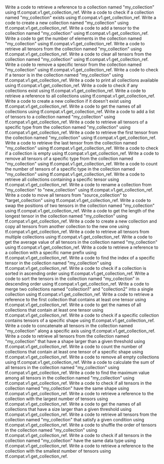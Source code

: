 Write a code to retrieve a reference to a collection named "my_collection" using tf.compat.v1.get_collection_ref.
Write a code to check if a collection named "my_collection" exists using tf.compat.v1.get_collection_ref.
Write a code to create a new collection named "my_collection" using tf.compat.v1.get_collection_ref.
Write a code to add a tensor to the collection named "my_collection" using tf.compat.v1.get_collection_ref.
Write a code to get the number of elements in the collection named "my_collection" using tf.compat.v1.get_collection_ref.
Write a code to retrieve all tensors from the collection named "my_collection" using tf.compat.v1.get_collection_ref.
Write a code to clear all tensors from the collection named "my_collection" using tf.compat.v1.get_collection_ref.
Write a code to remove a specific tensor from the collection named "my_collection" using tf.compat.v1.get_collection_ref.
Write a code to check if a tensor is in the collection named "my_collection" using tf.compat.v1.get_collection_ref.
Write a code to print all collections available using tf.compat.v1.get_collection_ref.
Write a code to check if any collections exist using tf.compat.v1.get_collection_ref.
Write a code to retrieve a reference to all collections using tf.compat.v1.get_collection_ref.
Write a code to create a new collection if it doesn't exist using tf.compat.v1.get_collection_ref.
Write a code to get the names of all collections using tf.compat.v1.get_collection_ref.
Write a code to add a list of tensors to a collection named "my_collection" using tf.compat.v1.get_collection_ref.
Write a code to retrieve all tensors of a specific type from the collection named "my_collection" using tf.compat.v1.get_collection_ref.
Write a code to retrieve the first tensor from the collection named "my_collection" using tf.compat.v1.get_collection_ref.
Write a code to retrieve the last tensor from the collection named "my_collection" using tf.compat.v1.get_collection_ref.
Write a code to check if a collection is empty using tf.compat.v1.get_collection_ref.
Write a code to remove all tensors of a specific type from the collection named "my_collection" using tf.compat.v1.get_collection_ref.
Write a code to count the number of tensors of a specific type in the collection named "my_collection" using tf.compat.v1.get_collection_ref.
Write a code to retrieve all collections containing a specific tensor using tf.compat.v1.get_collection_ref.
Write a code to rename a collection from "my_collection" to "new_collection" using tf.compat.v1.get_collection_ref.
Write a code to move all tensors from "source_collection" to "target_collection" using tf.compat.v1.get_collection_ref.
Write a code to swap the positions of two tensors in the collection named "my_collection" using tf.compat.v1.get_collection_ref.
Write a code to get the length of the longest tensor in the collection named "my_collection" using tf.compat.v1.get_collection_ref.
Write a code to create a new collection and copy all tensors from another collection to the new one using tf.compat.v1.get_collection_ref.
Write a code to retrieve all tensors from multiple collections using tf.compat.v1.get_collection_ref.
Write a code to get the average value of all tensors in the collection named "my_collection" using tf.compat.v1.get_collection_ref.
Write a code to retrieve a reference to a collection with a specific name prefix using tf.compat.v1.get_collection_ref.
Write a code to find the index of a specific tensor in the collection named "my_collection" using tf.compat.v1.get_collection_ref.
Write a code to check if a collection is sorted in ascending order using tf.compat.v1.get_collection_ref.
Write a code to sort the tensors in the collection named "my_collection" in descending order using tf.compat.v1.get_collection_ref.
Write a code to merge two collections named "collection1" and "collection2" into a single collection using tf.compat.v1.get_collection_ref.
Write a code to retrieve a reference to the first collection that contains at least one tensor using tf.compat.v1.get_collection_ref.
Write a code to get the names of all collections that contain at least one tensor using tf.compat.v1.get_collection_ref.
Write a code to check if a specific collection contains tensors of a specific shape using tf.compat.v1.get_collection_ref.
Write a code to concatenate all tensors in the collection named "my_collection" along a specific axis using tf.compat.v1.get_collection_ref.
Write a code to retrieve all tensors from the collection named "my_collection" that have a shape larger than a given threshold using tf.compat.v1.get_collection_ref.
Write a code to count the number of collections that contain at least one tensor of a specific shape using tf.compat.v1.get_collection_ref.
Write a code to remove all empty collections using tf.compat.v1.get_collection_ref.
Write a code to calculate the sum of all tensors in the collection named "my_collection" using tf.compat.v1.get_collection_ref.
Write a code to find the maximum value among all tensors in the collection named "my_collection" using tf.compat.v1.get_collection_ref.
Write a code to check if all tensors in the collection named "my_collection" have the same shape using tf.compat.v1.get_collection_ref.
Write a code to retrieve a reference to the collection with the largest number of tensors using tf.compat.v1.get_collection_ref.
Write a code to get the names of all collections that have a size larger than a given threshold using tf.compat.v1.get_collection_ref.
Write a code to retrieve all tensors from the collection named "my_collection" that satisfy a given condition using tf.compat.v1.get_collection_ref.
Write a code to shuffle the order of tensors in the collection named "my_collection" using tf.compat.v1.get_collection_ref.
Write a code to check if all tensors in the collection named "my_collection" have the same data type using tf.compat.v1.get_collection_ref.
Write a code to retrieve a reference to the collection with the smallest number of tensors using tf.compat.v1.get_collection_ref.